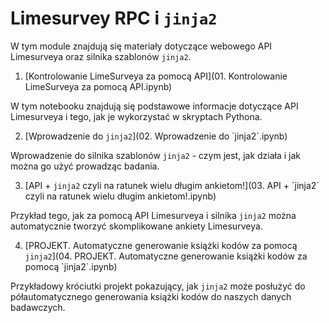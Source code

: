 # Limesurvey RPC i `jinja2`

W tym module znajdują się materiały dotyczące webowego API Limesurveya oraz silnika szablonów `jinja2`.

1. [Kontrolowanie LimeSurveya za pomocą API](01. Kontrolowanie LimeSurveya za pomocą API.ipynb)

W tym notebooku znajdują się podstawowe informacje dotyczące API Limesurveya i tego, jak je wykorzystać w skryptach Pythona.

2. [Wprowadzenie do `jinja2`](02. Wprowadzenie do \`jinja2\`.ipynb)

Wprowadzenie do silnika szablonów `jinja2` - czym jest, jak działa i  jak można go użyć prowadząc badania.

3. [API + `jinja2` czyli na ratunek wielu długim ankietom!](03. API + \`jinja2\` czyli na ratunek wielu długim ankietom!.ipynb)

Przykład tego, jak za pomocą API Limesurveya i silnika `jinja2` można automatycznie tworzyć skomplikowane ankiety Limesurveya.

4. [PROJEKT. Automatyczne generowanie książki kodów za pomocą `jinja2`](04. PROJEKT. Automatyczne generowanie książki kodów za pomocą \`jinja2\`.ipynb)

Przykładowy króciutki projekt pokazujący, jak `jinja2` może posłużyć do półautomatycznego generowania książki kodów do naszych danych badawczych.
